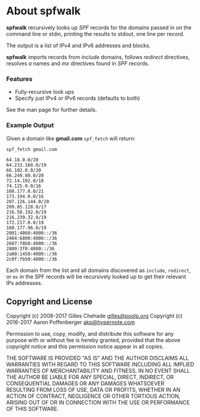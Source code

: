 About spfwalk
=============

**spfwalk** recursively looks up *SPF* records for the domains passed in
on the command line or stdin, printing the results to stdout, one line per
record.

The output is a list of IPv4 and IPv6 addresses and blocks.

**spfwalk** imports records from *include* domains, follows *redirect*
directives, resolves *a* names and *mx* directives found in *SPF* records.

### Features

+ Fully-recursive look ups
+ Specify just IPv4 or IPv6 records (defaults to both)

See the man page for further details.

### Example Output

Given a domain like **gmail.com** `spf_fetch` will return:

```
spf_fetch gmail.com

64.18.0.0/20
64.233.160.0/19
66.102.0.0/20
66.249.80.0/20
72.14.192.0/18
74.125.0.0/16
108.177.8.0/21
173.194.0.0/16
207.126.144.0/20
209.85.128.0/17
216.58.192.0/19
216.239.32.0/19
172.217.0.0/19
108.177.96.0/19
2001:4860:4000::/36
2404:6800:4000::/36
2607:f8b0:4000::/36
2800:3f0:4000::/36
2a00:1450:4000::/36
2c0f:fb50:4000::/36
```

Each domain from the list and all domains discovered as `include`,
`redirect`, or `mx` in the SPF records will be recursively looked up to
get their relevant IPs addresses.

Copyright and License
---------------------

Copyright (c) 2008-2017 Gilles Chehade <gilles@poolp.org>
Copyright (c) 2016-2017 Aaron Poffenberger <akp@hypernote.com>

Permission to use, copy, modify, and distribute this software for any
purpose with or without fee is hereby granted, provided that the above
copyright notice and this permission notice appear in all copies.

THE SOFTWARE IS PROVIDED "AS IS" AND THE AUTHOR DISCLAIMS ALL WARRANTIES
WITH REGARD TO THIS SOFTWARE INCLUDING ALL IMPLIED WARRANTIES OF
MERCHANTABILITY AND FITNESS. IN NO EVENT SHALL THE AUTHOR BE LIABLE FOR
ANY SPECIAL, DIRECT, INDIRECT, OR CONSEQUENTIAL DAMAGES OR ANY DAMAGES
WHATSOEVER RESULTING FROM LOSS OF USE, DATA OR PROFITS, WHETHER IN AN
ACTION OF CONTRACT, NEGLIGENCE OR OTHER TORTIOUS ACTION, ARISING OUT OF
OR IN CONNECTION WITH THE USE OR PERFORMANCE OF THIS SOFTWARE.
